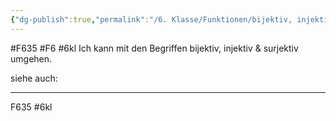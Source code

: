 ```yaml
---
{"dg-publish":true,"permalink":"/6. Klasse/Funktionen/bijektiv, injektiv und surjektiv/"}
---
```


#F635 #F6 #6kl
Ich kann mit den Begriffen bijektiv, injektiv & surjektiv umgehen.

siehe auch:
___
F635 #6kl 
